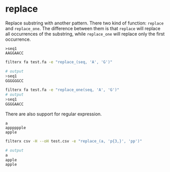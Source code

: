 # replace

Replace substring with another pattern. There two kind of function: `replace` and `replace_one`. The difference between them is that `replace` will replace all occurrences of the substring, while `replace_one` will replace only the first occurrence.


```fa title="test.fa"
>seq1
AAGGAACC
```

```bash title="Example1"
filterx fa test.fa -e "replace_(seq, 'A', 'G')"

# output
>seq1
GGGGGGCC
```

```bash title="Example2"
filterx fa test.fa -e "replace_one(seq, 'A', 'G')"
# output
>seq1
GGGGAACC
```

There are also support for regular expression.

```csv title="test.csv"
a
apppppple
apple
```

```bash title="Example3"
filterx csv -H --oH test.csv -e "replace_(a, 'p{3,}', 'pp')"

# output
a
apple
apple
```
